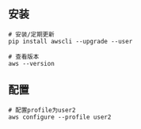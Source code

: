 ## 安装
```shell
# 安装/定期更新
pip install awscli --upgrade --user

# 查看版本
aws --version
```

## 配置
```shell
# 配置profile为user2
aws configure --profile user2
```

